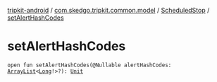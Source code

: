 [tripkit-android](../../index.md) / [com.skedgo.tripkit.common.model](../index.md) / [ScheduledStop](index.md) / [setAlertHashCodes](./set-alert-hash-codes.md)

# setAlertHashCodes

`open fun setAlertHashCodes(@Nullable alertHashCodes: `[`ArrayList`](https://docs.oracle.com/javase/7/docs/api/java/util/ArrayList.html)`<`[`Long`](https://kotlinlang.org/api/latest/jvm/stdlib/kotlin/-long/index.html)`!>?): `[`Unit`](https://kotlinlang.org/api/latest/jvm/stdlib/kotlin/-unit/index.html)